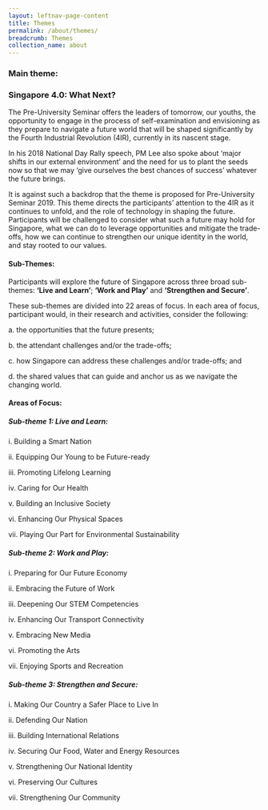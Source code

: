 ```yaml
---
layout: leftnav-page-content
title: Themes
permalink: /about/themes/
breadcrumb: Themes
collection_name: about
---
```


### **Main theme:**
### **Singapore 4.0: What Next?**

The Pre-University Seminar offers the leaders of tomorrow, our youths, the opportunity to engage in the process of self-examination and envisioning as they prepare to navigate a future world that will be shaped significantly by the Fourth Industrial Revolution (4IR), currently in its nascent stage. 

In his 2018 National Day Rally speech, PM Lee also spoke about ‘major shifts in our external environment’ and the need for us to plant the seeds now so that we may ‘give ourselves the best chances of success’ whatever the future brings. 

It is against such a backdrop that the theme is proposed for Pre-University Seminar 2019. This theme directs the participants’ attention to the 4IR as it continues to unfold, and the role of technology in shaping the future. Participants will be challenged to consider what such a future may hold for Singapore, what we can do to leverage opportunities and mitigate the trade-offs, how we can continue to strengthen our unique identity in the world, and stay rooted to our values.

#### **Sub-Themes:**

Participants will explore the future of Singapore across three broad sub-themes: **‘Live and Learn’**; **‘Work and Play’** and **‘Strengthen and Secure’**. 

These sub-themes are divided into 22 areas of focus. In each area of focus, participant would, in their research and activities, consider the following:

a. the opportunities that the future presents; 

b. the attendant challenges and/or the trade-offs; 

c. how Singapore can address these challenges and/or trade-offs; and 

d. the shared values that can guide and anchor us as we navigate the changing world. 

#### **Areas of Focus:**

##### **Sub-theme 1: Live and Learn:**

i. Building a Smart Nation

ii. Equipping Our Young to be Future-ready

iii. Promoting Lifelong Learning

iv. Caring for Our Health

v. Building an Inclusive Society

vi. Enhancing Our Physical Spaces

vii. Playing Our Part for Environmental Sustainability 

##### **Sub-theme 2: Work and Play:**

i. Preparing for Our Future Economy

ii. Embracing the Future of Work

iii. Deepening Our STEM Competencies

iv. Enhancing Our Transport Connectivity

v. Embracing New Media

vi. Promoting the Arts

vii. Enjoying Sports and Recreation 

##### **Sub-theme 3: Strengthen and Secure:**

i. Making Our Country a Safer Place to Live In

ii. Defending Our Nation

iii. Building International Relations

iv. Securing Our Food, Water and Energy Resources

v. Strengthening Our National Identity

vi. Preserving Our Cultures

vii. Strengthening Our Community

